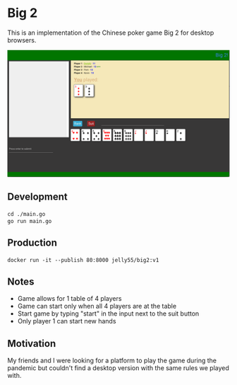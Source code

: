 # Big 2
This is an implementation of the Chinese poker game Big 2 for desktop browsers.

![alt text](https://github.com/jimmy962/big2/blob/master/game.png?raw=true)

## Development
```
cd ./main.go
go run main.go
```


## Production
```
docker run -it --publish 80:8000 jelly55/big2:v1
```

## Notes
- Game allows for 1 table of 4 players
- Game can start only when all 4 players are at the table
- Start game by typing "start" in the input next to the suit button
- Only player 1 can start new hands


## Motivation
My friends and I were looking for a platform to play the game during the pandemic but couldn't find a desktop version with the same rules we played with. 